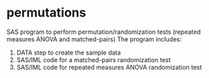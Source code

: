 # permutations
SAS program to perform permutation/randomization tests (repeated measures ANOVA and matched-pairs)
The program includes:
1. DATA step to create the sample data
2. SAS/IML code for a matched-pairs randomization test
3. SAS/IML code for repeated measures ANOVA randomization test
